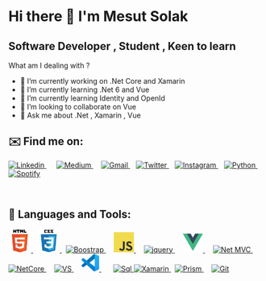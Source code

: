 # Hi there 👋 I'm Mesut Solak

## Software Developer , Student , Keen to learn

What am I dealing with ?

- 🔭 I’m currently working on .Net Core and Xamarin
- 🌱 I’m currently learning .Net 6 and Vue 
- 🌱 I’m currently learning Identity and OpenId
- 👯 I’m looking to collaborate on Vue
- 💬 Ask me about .Net , Xamarin , Vue

## ✉️ Find me on:

<p align="start">
 <a href="https://www.linkedin.com/in/mesuttsolak/" target="_blank" rel="noopener noreferrer">
 <img src="https://cdn-icons-png.flaticon.com/512/174/174857.png" alt="Linkedin" height="35">
 </a>
 &nbsp;&nbsp; &nbsp;
 <a href="https://mesuttsolak.medium.com/" target="_blank" rel="noopener noreferrer"> 
 <img src="https://webmasto.com/wp-content/uploads/2017/08/Medium-App-Icon-2017.png" alt="Medium" height="35">
 </a>
 &nbsp;&nbsp;&nbsp;
 <a href="mailto:mesuttsolakk@gmail.com"> <img src="https://upload.wikimedia.org/wikipedia/commons/thumb/8/8c/Gmail_Icon_%282013-2020%29.svg/2560px-Gmail_Icon_%282013-2020%29.svg.png" alt="Gmail" height="35">
 </a>
 &nbsp;&nbsp;
   <a href="https://twitter.com/mesuttsolak"> 
  <img src="https://upload.wikimedia.org/wikipedia/commons/thumb/4/4f/Twitter-logo.svg/934px-Twitter-logo.svg.png" alt="Twitter" height="35">
 </a>
  &nbsp;&nbsp;
  <a href="https://www.instagram.com/mesutsolakk/">
  <img src="https://upload.wikimedia.org/wikipedia/commons/thumb/a/a5/Instagram_icon.png/2048px-Instagram_icon.png" height="40" alt="Instagram">
  </a>
    &nbsp;&nbsp;
 <a href="https://www.youtube.com/channel/UCBLaLYvrpK_YGljpTTqf20w">
   <img src="https://cdn.icon-icons.com/icons2/1907/PNG/512/iconfinder-youtube-4555888_121363.png" alt="Python" height="40" alt="Youtube">
 </a>
   &nbsp;&nbsp;
   <a href="https://open.spotify.com/user/vqtjfqcqvdejtouk0jighlocm?si=2a90df6d9c5741ce&nd=1"> 

 <img src="https://camo.githubusercontent.com/c7242d94c7443a087542938b51c1cb84ee4a99cc1c3264f68c5dcf48535c776f/68747470733a2f2f706c61792d6c682e676f6f676c6575736572636f6e74656e742e636f6d2f5572593742415a2d5866584770666b655767307a4343656f2d377261733444436f52616c435f57585857544b3971356230497737423059514d7356785a614e4237444d" height="40" alt="Spotify">
 </a>
</p>

<br />

## 🧰 Languages and Tools:

<p align="start">
<a href="https://www.w3.org/html/">
  <img
    src="https://raw.githubusercontent.com/github/explore/80688e429a7d4ef2fca1e82350fe8e3517d3494d/topics/html/html.png"
    alt="Html"
    height="45"
  />
  </a>
  &nbsp;
  <a href="https://www.w3schools.com/css/">
  <img
    src="https://raw.githubusercontent.com/github/explore/80688e429a7d4ef2fca1e82350fe8e3517d3494d/topics/css/css.png"
    alt="Css"
    height="45"
  />
  </a>
  &nbsp;
  <a href="https://getbootstrap.com/">
  <img
    src="https://cdn-icons-png.flaticon.com/512/5968/5968672.png"
    alt="Boostrap"
    height="40"
  />
  </a>
  &nbsp;
  &nbsp;
    <a href="https://developer.mozilla.org/en-US/docs/Web/JavaScript">
  <img
    src="https://raw.githubusercontent.com/github/explore/80688e429a7d4ef2fca1e82350fe8e3517d3494d/topics/javascript/javascript.png"
    alt="Javascript"
    height="40"
  />
  </a>
  &nbsp;
  &nbsp;
    <a href="https://jquery.com/">
  <img
    src="https://cdn.iconscout.com/icon/free/png-256/jquery-8-1175153.png"
    alt="jquery"
    height="40"
  />
  </a>
   &nbsp;
   &nbsp;
   <a href="https://vuejs.org/">
  <img
    src="https://raw.githubusercontent.com/github/explore/80688e429a7d4ef2fca1e82350fe8e3517d3494d/topics/vue/vue.png"
    alt="Vue"
    height="40"
  />
  </a>
    &nbsp;
    &nbsp;
       <a href="https://dotnet.microsoft.com/">
  <img
    src="https://upload.wikimedia.org/wikipedia/commons/0/0e/Microsoft_.NET_logo.png?20200524033331"
    alt="Net MVC"
    height="40"
  />
  </a>
    &nbsp;
     &nbsp;
     <a href="https://docs.microsoft.com/en-us/dotnet/core/introduction">
  <img
    src="https://upload.wikimedia.org/wikipedia/commons/thumb/e/ee/.NET_Core_Logo.svg/1200px-.NET_Core_Logo.svg.png"
    alt="NetCore"
    height="40"
  />
  </a>
    &nbsp;
     &nbsp;
     <a href="https://visualstudio.microsoft.com/vs/">
  <img
    src="https://static.techspot.com/images2/downloads/topdownload/2022/05/2022-05-13-ts3_thumbs-b19.png"
    alt="VS"
    height="35"
  />
  </a>
   &nbsp;
    &nbsp;
    <a href="https://code.visualstudio.com/">
  <img
    src="https://raw.githubusercontent.com/github/explore/80688e429a7d4ef2fca1e82350fe8e3517d3494d/topics/visual-studio-code/visual-studio-code.png"
    alt="VS Code"
    height="35"
  />
  </a>
    &nbsp;
    &nbsp;
     &nbsp;
     <a href="https://www.w3schools.com/sql/">
  <img
    src="https://blog.trdesigner.net/wp-content/uploads/logoAzureSql.png"
    alt="Sql"
    height="38"
  />
  </a>
  <a href="https://dotnet.microsoft.com/en-us/apps/xamarin">
  <img
    src="https://akademi.bilgeadam.com/wp-content/uploads/2021/11/Xamarin-5-340x200.png"
    alt="Xamarin"
    height="42"
  />
  </a>
   &nbsp;
   <a href="https://prismlibrary.com/docs/xamarin-forms/Getting-Started.html">
  <img
    src="https://miro.medium.com/max/745/1*q223Ml7emD6RKgZaiqnW8Q.png"
    alt="Prism"
    height="35"
  />
  </a>
    &nbsp;
     &nbsp;
     <a href="https://git-scm.com/">
  <img
src="https://camo.githubusercontent.com/bc60041f5ea7b022c6419b73a15aaac12a2ede682867ec0d3e3c9ec374dce54b/68747470733a2f2f696d672e69636f6e73382e636f6d2f636f6c6f722f34382f3030303030302f6769742e706e67"
    alt="Git"
    height="40"
  />
  </a>
</p>

